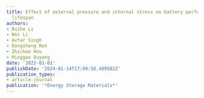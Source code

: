 ```yaml
---
title: Effect of external pressure and internal stress on battery performance and
  lifespan
authors:
- Ruihe Li
- Wei Li
- Avtar Singh
- Dongsheng Ren
- Zhichao Hou
- Minggao Ouyang
date: '2022-01-01'
publishDate: '2024-01-14T17:09:58.489582Z'
publication_types:
- article-journal
publication: '*Energy Storage Materials*'
---
```

